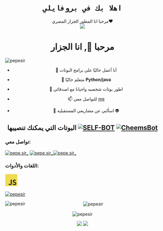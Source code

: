 

<div align="center">
<h1><b><code>اهلا بك في بروفايلي</code></b></h1>
مرحبا انا المطور الجزار المصري❤️
 
 <br>
<img src="https://i.imgur.com/O1zIgca.png" height="150">


<h1 align="center">مرحبا 👋, انا الجزار</h1>

<p align="left"> <img src="https://komarev.com/ghpvc/?username=pepesir&label=Profile%20views&color=0e75b6&style=flat" alt="pepesir" /> </p>

- 🔭 أنا أعمل حاليًا على برامج البوتات

- 🌱 متعلم حاليًا **Python/java**

- 🤝 اطور بوتات شخصيه واحيانا مع اصدقائي

- 📫 للتواصل معي [me](https://Wa.me/+201098906252?text=هلا%20يحب)

- 💬 اسألني عن مشاريعي المستقبلية 👽



## البوتات التي يمكنك تنصيبها <a href="https://github.com/Udydjuhxjfsk/CheemsBot-MD4"><img title="SELF-BOT" src="https://img.shields.io/static/v1?label=CheemsBot&message=Bot&color=black"></a> <a href="https://github.com/Udydjuhxjfsk/CheemsBot-MD4"><img title="CheemsBot" src="https://img.shields.io/static/v1?label=CheemsBot&message=Bot&color=black"></a>

<h3 align="left">تواصل معي:</h3>
<p align="left">
<a href="https://instagram.com/z_sq.0" target="blank"><img align="center" src="https://raw.githubusercontent.com/rahuldkjain/github-profile-readme-generator/master/src/images/icons/Social/instagram.svg" alt="pepe.sir_" height="30" width="40" /></a> <a href="[https://youtube.com/channel/UCxVaIay8BccgBtsofagA6_g](https://youtube.com/@ABDALLAH_MOHAMED)" target="blank"><img align="center" src="https://raw.githubusercontent.com/rahuldkjain/github-profile-readme-generator/master/src/images/icons/Social/youtube.svg" alt="pepe.sir_" height="30" width="40" /></a><a href="[[https://chat.whatsapp.com/CMp1e9NHmHU5K5sCM2mmKn]" target="blank"><img align="center" src="https://raw.githubusercontent.com/rahuldkjain/github-profile-readme-generator/master/src/images/icons/Social/whatsapp.svg" alt="pepe.sir_" height="30" width="40" /></a>

</p>

<h3 align="left">اللغات والأدوات:</h3>
<p align="left"> <a href="https://developer.mozilla.org/en-US/docs/Web/JavaScript" target="_blank" rel="noreferrer"> <img src="https://raw.githubusercontent.com/devicons/devicon/master/icons/javascript/javascript-original.svg" alt="javascript" width="40" height="40"/> </a> </p>

<p align="left"> <a href="https://github.com/ryo-ma/github-profile-trophy"><img src="https://github-profile-trophy.vercel.app/?username=pepesir" alt="pepesir" /></a> </p>

<p><img align="left" src="https://github-readme-stats.vercel.app/api/top-langs?username=pepesir&show_icons=true&locale=en&layout=compact" alt="pepesir" /></p>

<p>&nbsp;<img align="center" src="https://github-readme-stats.vercel.app/api?username=pepesir&show_icons=true&locale=en" alt="pepesir" /></p>

<p><img align="center" src="https://github-readme-streak-stats.herokuapp.com/?user=pepesir&" alt="pepesir" /></p>

<img src="https://github.com/SP-XD/SP-XD/blob/main/images/dino_rounded.gif?raw=true" href="https://github.com/SP-XD" />

<img src="https://github.com/SP-XD/SP-XD/blob/main/images/this_page_is.gif?raw=true"  width="400"/>


